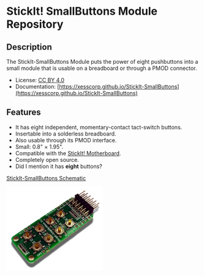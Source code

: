 # StickIt! SmallButtons Module Repository


## Description

The StickIt-SmallButtons Module puts the power of eight pushbuttons into a small
module that is usable on a breadboard or through a PMOD connector.

* License: [CC BY 4.0](http://creativecommons.org/licenses/by/4.0/legalcode)
* Documentation: [https://xesscorp.github.io/StickIt-SmallButtons](https://xesscorp.github.io/StickIt-SmallButtons)


## Features

* It has eight independent, momentary-contact tact-switch buttons.
* Insertable into a solderless breadboard.
* Also usable through its PMOD interface.
* Small: 0.8" &times; 1.95".
* Compatible with the [StickIt! Motherboard](http://www.xess.com/shop/product/stickit-mb-4_0/).
* Completely open source.
* Did I mention it has **eight** buttons?

[ StickIt-SmallButtons Schematic ](https://xesscorp.github.io/StickIt-SmallButtons/schematic.pdf)

<img src="docs/images/cover.jpg" style="width:50%;"/>
